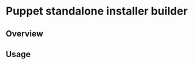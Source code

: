 Puppet standalone installer builder
===================================

Overview
--------

Usage
-----
